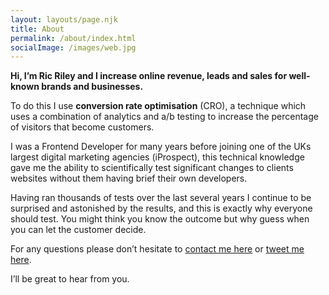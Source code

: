 ```yaml
---
layout: layouts/page.njk
title: About
permalink: /about/index.html
socialImage: /images/web.jpg
---
```

**Hi, I’m Ric Riley and I increase online revenue, leads and sales for well-known brands and businesses.**

To do this I use **conversion rate optimisation** (CRO), a technique which uses a combination of analytics and a/b testing to increase the percentage of visitors that become customers.

I was a Frontend Developer for many years before joining one of the UKs largest digital marketing agencies (iProspect), this technical knowledge gave me the ability to scientifically test significant changes to clients websites without them having brief their own developers.

Having ran thousands of tests over the last several years I continue to be surprised and astonished by the results, and this is exactly why everyone should test. You might think you know the outcome but why guess when you can let the customer decide.

For any questions please don’t hesitate to [contact me here](/contact) or [tweet me here](https://twitter.com/ricriley).

I’ll be great to hear from you.